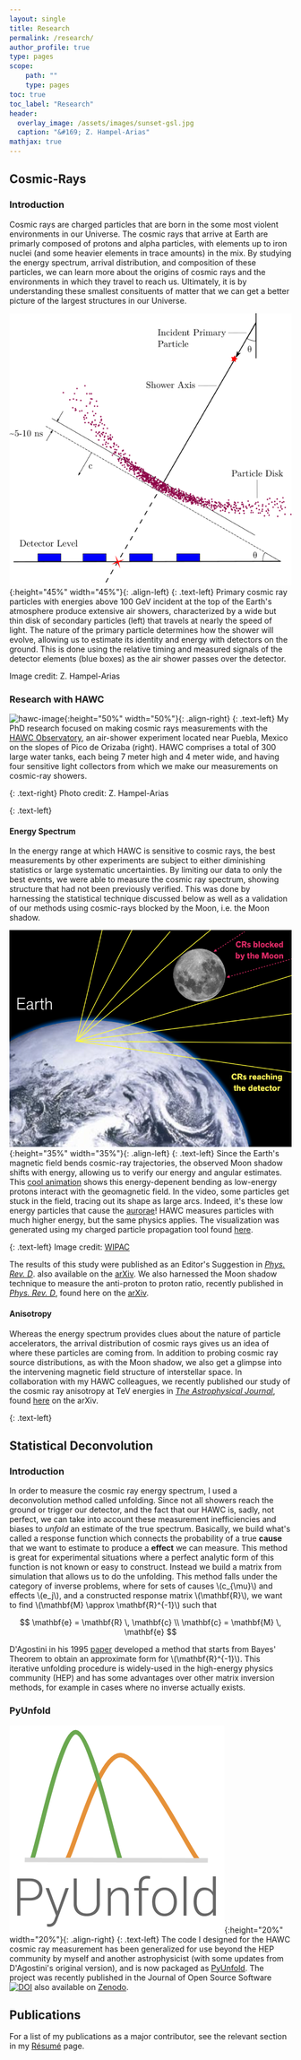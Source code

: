 ```yaml
---
layout: single
title: Research
permalink: /research/
author_profile: true
type: pages
scope:
    path: ""
    type: pages
toc: true
toc_label: "Research"
header:
  overlay_image: /assets/images/sunset-gsl.jpg
  caption: "&#169; Z. Hampel-Arias"
mathjax: true
---
```


## Cosmic-Rays

### Introduction
Cosmic rays are charged particles that are born in the some most violent environments in our Universe. 
The cosmic rays that arrive at Earth are primarly composed of protons and alpha particles, with elements up to iron nuclei 
(and some heavier elements in trace amounts) in the mix.
By studying the energy spectrum, arrival distribution, and composition of these particles, we can learn more about
the origins of cosmic rays and the environments in which they travel to reach us.
Ultimately, it is by understanding these smallest consituents of matter that we can get a better picture of the largest structures in our Universe.

![shower-image](/assets/images/extensive_air_shower.png){:height="45%" width="45%"}{: .align-left}
{: .text-left}
Primary cosmic ray particles with energies above 100 GeV incident at the top of 
the Earth's atmosphere produce extensive air showers, characterized by a 
wide but thin disk of secondary particles (left) that travels at nearly the speed of light.
The nature of the primary particle determines how the shower will evolve,
allowing us to estimate its identity and energy with detectors on the ground. 
This is done using the relative timing and measured signals of the detector elements
(blue boxes) as the air shower passes over the detector.

Image credit: Z. Hampel-Arias

### Research with HAWC
![hawc-image](/assets/images/HAWC_Photo.jpg){:height="50%" width="50%"}{: .align-right}
{: .text-left}
My PhD research focused on making cosmic rays measurements with the [HAWC Observatory](https://www.hawc-observatory.org/),
an air-shower experiment located near Puebla, Mexico on the slopes of Pico de Orizaba (right).
HAWC comprises a total of 300 large water tanks, each being 7 meter high and 4 meter wide,
and having four sensitive light collectors from which we make our measurements on cosmic-ray showers.

{: .text-right}
Photo credit: Z. Hampel-Arias


{: .text-left}
#### Energy Spectrum
In the energy range at which HAWC is sensitive to cosmic rays, the best measurements by other 
experiments are subject to either diminishing statistics or large systematic uncertainties.
By limiting our data to only the best events, we were able to measure the cosmic ray spectrum,
showing structure that had not been previously verified.
This was done by harnessing the statistical technique discussed below as well as a validation 
of our methods using cosmic-rays blocked by the Moon, i.e. the Moon shadow.

![moon-shadow-image](/assets/images/moon_shadow_illustration.png){:height="35%" width="35%"}{: .align-left}
{: .text-left}
Since the Earth's magnetic field bends cosmic-ray trajectories, the observed Moon shadow shifts 
with energy, allowing us to verify our energy and angular estimates.
This [cool animation](https://youtu.be/0FDwW1mo2Vk) shows this 
energy-depenent bending as low-energy protons interact with the geomagnetic field.
In the video, some particles get stuck in the field, tracing out its shape as large arcs.
Indeed, it's these low energy particles that cause the [aurorae](https://en.wikipedia.org/wiki/Aurora)!
HAWC measures particles with much higher energy, but the same physics applies.
The visualization was generated using my charged particle propagation tool found 
[here](https://github.com/zhampel/cr-geomag-prop).

{: .text-left}
Image credit: [WIPAC](https://hawc.wipac.wisc.edu/hawc/science)

The results of this study were published as an Editor's Suggestion in 
*[Phys. Rev. D](https://journals.aps.org/prd/abstract/10.1103/PhysRevD.96.122001)*. 
also available on the [arXiv](https://arxiv.org/abs/1710.00890).
We also harnessed the Moon shadow technique to measure the anti-proton to proton ratio, recently published 
in *[Phys. Rev. D](https://journals.aps.org/prd/abstract/10.1103/PhysRevD.97.102005)*,
found here on the [arXiv](https://arxiv.org/abs/1802.08913).

#### Anisotropy
Whereas the energy spectrum provides clues about the nature of particle accelerators, the arrival
distribution of cosmic rays gives us an idea of where these particles are coming from.
In addition to probing cosmic ray source distributions, as with the Moon shadow, we also get a glimpse
into the intervening magnetic field structure of interstellar space.
In collaboration with my HAWC colleagues, we recently published our study of the cosmic ray anisotropy
at TeV energies in *[The Astrophysical Journal](https://doi.org/10.3847/1538-4357/aad90c)*,
found [here](https://arxiv.org/abs/1805.01847) on the arXiv. 




{: .text-left}


## Statistical Deconvolution

### Introduction
In order to measure the cosmic ray energy spectrum, I used a deconvolution method called unfolding.
Since not all showers reach the ground or trigger our detector, and the fact that our HAWC is, sadly,
not perfect, we can take into account these measurement inefficiencies and biases to *unfold* an 
estimate of the true spectrum.
Basically, we build what's called a response function which connects the probability of a true **cause**
that we want to estimate to produce a **effect** we can measure.
This method is great for experimental situations where a perfect analytic form of this function is not
known or easy to construct.
Instead we build a matrix from simulation that allows us to do the unfolding.
This method falls under the category of inverse problems, where for sets of causes \\(c_{\mu}\\) and effects \\(e_j\\),
and a constructed response matrix \\(\mathbf{R}\\), we want to find \\(\mathbf{M} \approx \mathbf{R}^{-1}\\) such that

$$
\mathbf{e} = \mathbf{R} \, \mathbf{c} \\
\mathbf{c} = \mathbf{M} \, \mathbf{e}
$$

D'Agostini in his 1995 [paper](https://www.sciencedirect.com/science/article/pii/016890029500274X)
developed a method that starts from Bayes' Theorem to obtain an approximate form for \\(\mathbf{R}^{-1}\\).
This iterative unfolding procedure is widely-used in the high-energy physics community (HEP) and 
has some advantages over other matrix inversion methods, for example in cases where no inverse actually exists.

### PyUnfold
![pyunfold-image](/assets/images/pyunfold.png){:height="20%" width="20%"}{: .align-right}
{: .text-left}
The code I designed for the HAWC cosmic ray measurement has been generalized for use beyond the HEP community 
by myself and another astrophysicist (with some updates from D'Agostini's original version),
and is now packaged as [PyUnfold](https://jrbourbeau.github.io/pyunfold/index.html).
The project was recently published in the Journal of Open Source Software
[![DOI](http://joss.theoj.org/papers/10.21105/joss.00741/status.svg)](https://doi.org/10.21105/joss.00741)
also available on [Zenodo](https://zenodo.org/record/1258211).



## Publications

For a list of my publications as a major contributor, see the relevant section in my [R&eacute;sum&eacute;](cv.md) page.
